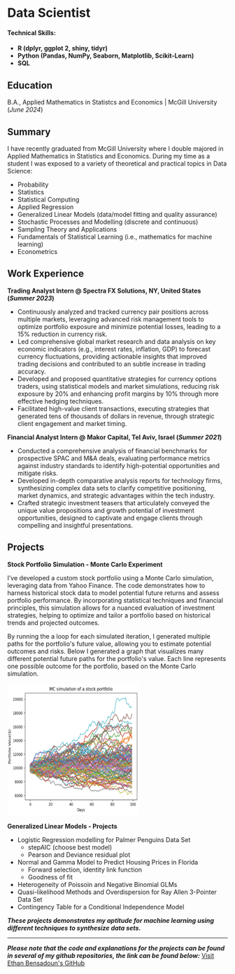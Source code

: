 # Data Scientist    
#### Technical Skills: 
- **R (dplyr, ggplot 2, shiny, tidyr)**
- **Python (Pandas, NumPy, Seaborn, Matplotlib, Scikit-Learn)**
- **SQL**

## Education			        		
B.A., Applied Mathematics in Statistcs and Economics | McGill University (_June 2024_)

## Summary 
I have recently graduated from McGill University where I double majored in Applied Mathematics in Statistics and Economics. During my time as a student I was exposed to a variety of theoretical and practical topics in Data Science:

- Probability
- Statistics
- Statistical Computing 
- Applied Regression
- Generalized Linear Models (data/model fitting and quality assurance)
- Stochastic Processes and Modelling (discrete and continuous)
- Sampling Theory and Applications 
- Fundamentals of Statistical Learning (i.e., mathematics for machine learning)
- Econometrics

## Work Experience
**Trading Analyst Intern @ Spectra FX Solutions, NY, United States (_Summer 2023_)**
- Continuously analyzed and tracked currency pair positions across multiple markets, leveraging advanced risk management tools to optimize portfolio exposure and minimize potential losses, leading to a 15% reduction in currency risk.
- Led comprehensive global market research and data analysis on key economic indicators (e.g., interest rates, inflation, GDP) to forecast currency fluctuations, providing actionable insights that improved trading decisions and contributed to an subtle increase in trading accuracy.
- Developed and proposed quantitative strategies for currency options traders, using statistical models and market simulations, reducing risk exposure by 20% and enhancing profit margins by 10% through more effective hedging techniques.
- Facilitated high-value client transactions, executing strategies that generated tens of thousands of dollars in revenue, through strategic client engagement and market timing.

**Financial Analyst Intern @ Makor Capital, Tel Aviv, Israel (_Summer 2021_)**
- Conducted a comprehensive analysis of financial benchmarks for prospective SPAC and M&A deals, evaluating performance metrics against industry standards to identify high-potential opportunities and mitigate risks.
- Developed in-depth comparative analysis reports for technology firms, synthesizing complex data sets to clarify competitive positioning, market dynamics, and strategic advantages within the tech industry.
- Crafted strategic investment teasers that articulately conveyed the unique value propositions and growth potential of investment opportunities, designed to captivate and engage clients through compelling and insightful presentations.

## Projects
**Stock Portfolio Simulation - Monte Carlo Experiment**

I’ve developed a custom stock portfolio using a Monte Carlo simulation, leveraging data from Yahoo Finance. The code demonstrates how to harness historical stock data to model potential future returns and assess portfolio performance. By incorporating statistical techniques and financial principles, this simulation allows for a nuanced evaluation of investment strategies, helping to optimize and tailor a portfolio based on historical trends and projected outcomes. 

By running the a loop for each simulated iteration, I generated multiple paths for the portfolio's future value, allowing you to estimate potential outcomes and risks. Below I generated a graph that visualizes many different potential future paths for the portfolio's value. Each line represents one possible outcome for the portfolio, based on the Monte Carlo simulation.

<img width="300" height="300" src="assets/MC_sim.png">

**Generalized Linear Models - Projects**
- Logistic Regression modelling for Palmer Penguins Data Set
  - stepAIC (choose best model)
  - Pearson and Deviance residual plot
- Normal and Gamma Model to Predict Housing Prices in Florida
  - Forward selection, identity link function 
  - Goodness of fit
- Heterogeneity of Poissoin and Negative Binomial GLMs
- Quasi-likelihood Methods and Overdispersion for Ray Allen 3-Pointer Data Set
- Contingency Table for a Conditional Independence Model
  
***These projects demonstrates my aptitude for machine learning using different techniques to synthesize data sets.***

---
***Please note that the code and explanations for the projects can be found in several of my github repositories, the link can be found below:***
[Visit Ethan Bensadoun's GitHub](https://github.com/ethanbensadoun1)




